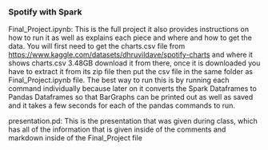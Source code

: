 ### Spotify with Spark
Final_Project.ipynb: This is the full project it also provides instructions on how to run it as well as explains each piece and where and how to get the data. You will first need to get the charts.csv file from https://www.kaggle.com/datasets/dhruvildave/spotify-charts and where it shows charts.csv 3.48GB download it from there, once it is downloaded you have to extract it from its zip file then put the csv file in the same folder as Final_Project.ipynb file. The best way to run this is by running each command individually because later on it converts the Spark Dataframes to Pandas Dataframes so that BarGraphs can be printed out as well as saved and it takes a few seconds for each of the pandas commands to run.

presentation.pd: This is the presentation that was given during class, which has all of the information that is given inside of the comments and markdown inside of the Final_Project file
